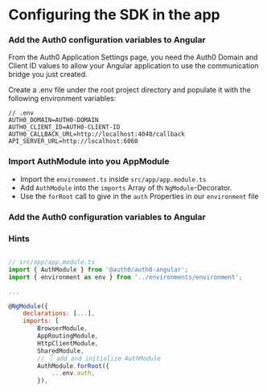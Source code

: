 # Configuring the SDK in the app

### Add the Auth0 configuration variables to Angular
From the Auth0 Application Settings page, you need the Auth0 Domain and Client ID values to allow your Angular application to use the communication bridge you just created.

Create a .env file under the root project directory and populate it with the following environment variables:

```
// .env
AUTH0_DOMAIN=AUTH0-DOMAIN
AUTH0_CLIENT_ID=AUTH0-CLIENT-ID
AUTH0_CALLBACK_URL=http://localhost:4040/callback
API_SERVER_URL=http://localhost:6060
```

### Import AuthModule into you AppModule

- Import the `environment.ts` inside `src/app/app.module.ts`
- Add `AuthModule` into the `imports` Array of th `NgModule`-Decorator.
- Use the `forRoot` call to give in the `auth` Properties in our `environment` file

### Add the Auth0 configuration variables to Angular

### Hints

```javascript

// src/app/app.module.ts
import { AuthModule } from '@auth0/auth0-angular';
import { environment as env } from '../environments/environment';

...

@NgModule({
    declarations: [...],
    imports: [
        BrowserModule,
        AppRoutingModule,
        HttpClientModule,
        SharedModule,
        // 👇 add and initialize AuthModule
        AuthModule.forRoot({
            ...env.auth,
        }),
```

